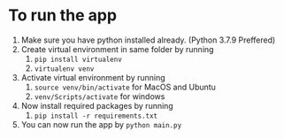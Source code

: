 # To run the app

1. Make sure you have python installed already. (Python 3.7.9 Preffered)
2. Create virtual environment in same folder by running 
    1. `pip install virtualenv`
    2. `virtualenv venv`
3. Activate virtual environment by running 
    1. `source venv/bin/activate` for MacOS and Ubuntu
    2. `venv/Scripts/activate` for windows
4. Now install required packages by running
    1. `pip install -r requirements.txt`
5. You can now run the app by `python main.py`
